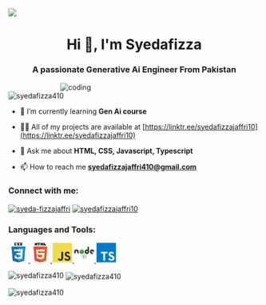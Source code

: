 <img align="center" src="https://png.pngtree.com/background/20230525/original/pngtree-female-programmer-in-front-of-computer-screens-picture-image_2734159.jpg" />
<h1 align="center">Hi 👋, I'm Syedafizza</h1>
<h3 align="center">A passionate Generative Ai Engineer From Pakistan</h3>

<img align="right" alt="coding" width="400" src="https://mir-s3-cdn-cf.behance.net/project_modules/disp/601014116770475.6068beff4640a.gif" /> 

<p align="left"> <img src="https://komarev.com/ghpvc/?username=syedafizza410&label=Profile%20views&color=0e75b6&style=flat" alt="syedafizza410" /> </p>

- 🌱 I’m currently learning **Gen Ai course**

- 👨‍💻 All of my projects are available at [https://linktr.ee/syedafizzajaffri10](https://linktr.ee/syedafizzajaffri10)

- 💬 Ask me about **HTML, CSS, Javascript, Typescript**

- 📫 How to reach me **syedafizzajaffri410@gmail.com**

<h3 align="left">Connect with me:</h3>
<p align="left">
<a href="https://linkedin.com/in/syeda-fizzajaffri" target="blank"><img align="center" src="https://raw.githubusercontent.com/rahuldkjain/github-profile-readme-generator/master/src/images/icons/Social/linked-in-alt.svg" alt="syeda-fizzajaffri" height="30" width="40" /></a>
<a href="https://instagram.com/syedafizzajaffri10" target="blank"><img align="center" src="https://raw.githubusercontent.com/rahuldkjain/github-profile-readme-generator/master/src/images/icons/Social/instagram.svg" alt="syedafizzajaffri10" height="30" width="40" /></a>
</p>

<h3 align="left">Languages and Tools:</h3>
<p align="left"> <a href="https://www.w3schools.com/css/" target="_blank" rel="noreferrer"> <img src="https://raw.githubusercontent.com/devicons/devicon/master/icons/css3/css3-original-wordmark.svg" alt="css3" width="40" height="40"/> </a> <a href="https://www.w3.org/html/" target="_blank" rel="noreferrer"> <img src="https://raw.githubusercontent.com/devicons/devicon/master/icons/html5/html5-original-wordmark.svg" alt="html5" width="40" height="40"/> </a> <a href="https://developer.mozilla.org/en-US/docs/Web/JavaScript" target="_blank" rel="noreferrer"> <img src="https://raw.githubusercontent.com/devicons/devicon/master/icons/javascript/javascript-original.svg" alt="javascript" width="40" height="40"/> </a> <a href="https://nodejs.org" target="_blank" rel="noreferrer"> <img src="https://raw.githubusercontent.com/devicons/devicon/master/icons/nodejs/nodejs-original-wordmark.svg" alt="nodejs" width="40" height="40"/> </a> <a href="https://www.typescriptlang.org/" target="_blank" rel="noreferrer"> <img src="https://raw.githubusercontent.com/devicons/devicon/master/icons/typescript/typescript-original.svg" alt="typescript" width="40" height="40"/> </a> </p>

<p><img align="left" src="https://github-readme-stats.vercel.app/api/top-langs?username=syedafizza410&show_icons=true&locale=en&layout=compact" alt="syedafizza410" /></p>

<p>&nbsp;<img align="center" src="https://github-readme-stats.vercel.app/api?username=syedafizza410&show_icons=true&locale=en" alt="syedafizza410" /></p>

<p><img align="center" src="https://github-readme-streak-stats.herokuapp.com/?user=syedafizza410&" alt="syedafizza410" /></p>

